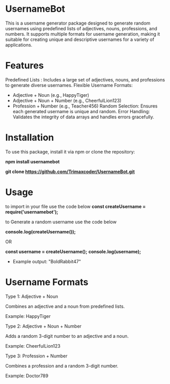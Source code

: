 # UsernameBot
This is a username generator package designed to generate random usernames using predefined lists of adjectives, nouns, professions, and numbers. It supports multiple formats for username generation, making it suitable for creating unique and descriptive usernames for a variety of applications.

# Features
Predefined Lists : Includes a large set of adjectives, nouns, and professions to generate diverse usernames.
Flexible Username Formats:
- Adjective + Noun (e.g., HappyTiger)
- Adjective + Noun + Number (e.g., CheerfulLion123)
- Profession + Number (e.g., Teacher456)
Random Selection: Ensures each generated username is unique and random.
Error Handling: Validates the integrity of data arrays and handles errors gracefully.

# Installation
To use this package, install it via npm or clone the repository:

**npm install usernamebot**

**git clone https://github.com/Trimaxcoder/UsernameBot.git**

# Usage
to import in your file use the code below
**const createUsername = require('usernamebot');**

to Generate a random username use the code below

**console.log(createUsername());**

OR

**const username = createUsername();**
**console.log(username);**  
- Example output: "BoldRabbit47"

# Username Formats
Type 1: Adjective + Noun

Combines an adjective and a noun from predefined lists.

Example: HappyTiger

Type 2: Adjective + Noun + Number

Adds a random 3-digit number to an adjective and a noun.

Example: CheerfulLion123

Type 3: Profession + Number

Combines a profession and a random 3-digit number.

Example: Doctor789